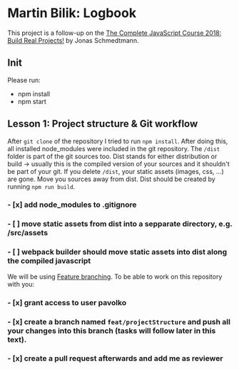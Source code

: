 # Martin Bilik: Logbook
This project is a follow-up on the [The Complete JavaScript Course 2018: Build Real Projects!](https://www.udemy.com/the-complete-javascript-course/) by Jonas Schmedtmann.
## Init
Please run:
* npm install
* npm start
## Lesson 1: Project structure & Git workflow
After `git clone` of the repository I tried to run `npm install`. After doing this, all installed node_modules were included in the git repository. The `/dist` folder is part of the git sources too. Dist stands for either distribution or build -> usually this is the compiled version of your sources and it shouldn't be part of your git. If you delete `/dist`, your static assets (images, css, ...) are gone. Move you sources away from dist. Dist should be created by running `npm run build`.

### - [x] add node_modules to .gitignore
### - [ ] move static assets from dist into a sepparate directory, e.g. /src/assets
### - [ ] webpack builder should move static assets into dist along the compiled javascript

We will be using [Feature branching](https://www.atlassian.com/git/tutorials/comparing-workflows/feature-branch-workflow). To be able to work on this repository with you:

### - [x] grant access to user pavolko
### - [x] create a branch named `feat/projectStructure` and push all your changes into this branch (tasks will follow later in this text).
### - [x] create a pull request afterwards and add me as reviewer

